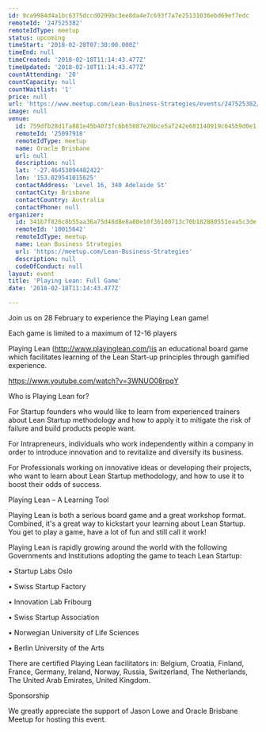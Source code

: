 ```yaml
---
id: 9ca9984d4a1bc6375dccd0299bc3ee8da4e7c693f7a7e25131036ebd69ef7edc
remoteId: '247525382'
remoteIdType: meetup
status: upcoming
timeStart: '2018-02-28T07:30:00.000Z'
timeEnd: null
timeCreated: '2018-02-18T11:14:43.477Z'
timeUpdated: '2018-02-18T11:14:43.477Z'
countAttending: '20'
countCapacity: null
countWaitlist: '1'
price: null
url: 'https://www.meetup.com/Lean-Business-Strategies/events/247525382/'
image: null
venue:
  id: 759dfb28d1fa881e45b4073fc6b65887e28bce5af242e681140919c645b9d0e1
  remoteId: '25097918'
  remoteIdType: meetup
  name: Oracle Brisbane
  url: null
  description: null
  lat: '-27.46453094482422'
  lon: '153.029541015625'
  contactAddress: 'Level 16, 340 Adelaide St'
  contactCity: Brisbane
  contactCountry: Australia
  contactPhone: null
organizer:
  id: 341b7f826c8b55aa36a75d48d8e8a80e10f36100713c70b182880551eaa5c3de
  remoteId: '10015642'
  remoteIdType: meetup
  name: Lean Business Strategies
  url: 'https://meetup.com/Lean-Business-Strategies'
  description: null
  codeOfConduct: null
layout: event
title: 'Playing Lean: Full Game'
date: '2018-02-18T11:14:43.477Z'

---
```

<p>Join us on 28 February to experience the Playing Lean game!</p> <p>Each game is limited to a maximum of 12-16 players</p> <p>Playing Lean (<a href="http://www.playinglean.com/)is" class="linkified">http://www.playinglean.com/)is</a> an educational board game which facilitates learning of the Lean Start-up principles through gamified experience.</p> <p><a href="https://www.youtube.com/watch?v=3WNUO08rpqY" class="embedded">https://www.youtube.com/watch?v=3WNUO08rpqY</a></p> <p>Who is Playing Lean for?</p> <p>For Startup founders who would like to learn from experienced trainers about Lean Startup methodology and how to apply it to mitigate the risk of failure and build products people want.</p> <p>For Intrapreneurs, individuals who work independently within a company in order to introduce innovation and to revitalize and diversify its business.</p> <p>For Professionals working on innovative ideas or developing their projects, who want to learn about Lean Startup methodology, and how to use it to boost their odds of success.</p> <p>Playing Lean – A Learning Tool</p> <p>Playing Lean is both a serious board game and a great workshop format. Combined, it's a great way to kickstart your learning about Lean Startup. You get to play a game, have a lot of fun and still call it work!</p> <p>Playing Lean is rapidly growing around the world with the following Governments and Institutions adopting the game to teach Lean Startup:</p> <p>• Startup Labs Oslo</p> <p>• Swiss Startup Factory</p> <p>• Innovation Lab Fribourg</p> <p>• Swiss Startup Association</p> <p>• Norwegian University of Life Sciences</p> <p>• Berlin University of the Arts</p> <p>There are certified Playing Lean facilitators in: Belgium, Croatia, Finland, France, Germany, Ireland, Norway, Russia, Switzerland, The Netherlands, The United Arab Emirates, United Kingdom.</p> <p>Sponsorship</p> <p>We greatly appreciate the support of Jason Lowe and Oracle Brisbane Meetup for hosting this event.</p>
